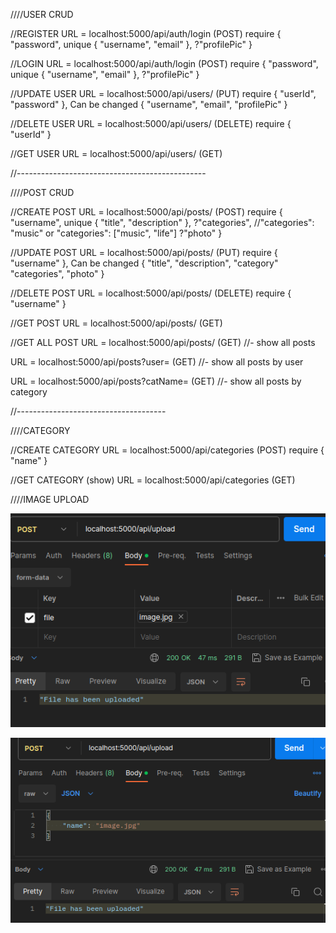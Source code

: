 ////USER CRUD

//REGISTER
    URL = localhost:5000/api/auth/login (POST)
    require {
        "password",
        unique {
            "username",
            "email"
        },
        ?"profilePic"
    }

//LOGIN
URL = localhost:5000/api/auth/login (POST)
    require {
        "password",
        unique {
            "username",
            "email"
        },
        ?"profilePic"
    }

//UPDATE USER
URL = localhost:5000/api/users/<userId> (PUT)
    require {
        "userId",
        "password"
    },
    Can be changed {
        "username",
        "email",
        "profilePic"
    }

//DELETE USER
URL = localhost:5000/api/users/<userId> (DELETE)
    require {
        "userId"
    }

//GET USER
URL = localhost:5000/api/users/<userId> (GET)

//-----------------------------------------------

////POST CRUD

//CREATE POST
URL = localhost:5000/api/posts/ (POST)
    require { 
        "username", 
        unique { 
            "title",
            "description"
        },
        ?"categories",   //"categories": "music" or "categories": ["music", "life"]
        ?"photo"
    }
    


//UPDATE POST
URL = localhost:5000/api/posts/<PostId> (PUT)
    require {
        "username"
    },
    Can be changed {
        "title",
        "description",
        "category"
        "categories",
        "photo"
    }

//DELETE POST
URL = localhost:5000/api/posts/<PostId> (DELETE)
    require {
        "username"
    }

//GET POST
URL = localhost:5000/api/posts/<PostId> (GET)

//GET ALL POST
URL = localhost:5000/api/posts/ (GET)
 //- show all posts

URL = localhost:5000/api/posts?user=<username> (GET)
 //- show all posts by user 

URL = localhost:5000/api/posts?catName=<catName> (GET)
//- show all posts by category 

//-------------------------------------

////CATEGORY

//CREATE CATEGORY
URL = localhost:5000/api/categories (POST)
    require {
        "name"
    }

//GET CATEGORY (show)
URL = localhost:5000/api/categories (GET)

////IMAGE UPLOAD

![img.png](readme/img.png)

![img_1.png](readme/img_1.png)
